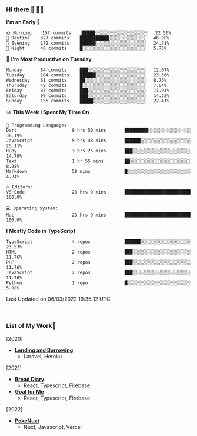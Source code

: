 ### Hi there 👋 🧑‍💻



<!--START_SECTION:waka-->
**I'm an Early 🐤** 

```text
🌞 Morning    157 commits    █████░░░░░░░░░░░░░░░░░░░░   22.56% 
🌆 Daytime    327 commits    ███████████░░░░░░░░░░░░░░   46.98% 
🌃 Evening    172 commits    ██████░░░░░░░░░░░░░░░░░░░   24.71% 
🌙 Night      40 commits     █░░░░░░░░░░░░░░░░░░░░░░░░   5.75%

```
📅 **I'm Most Productive on Tuesday** 

```text
Monday       84 commits     ███░░░░░░░░░░░░░░░░░░░░░░   12.07% 
Tuesday      164 commits    ██████░░░░░░░░░░░░░░░░░░░   23.56% 
Wednesday    61 commits     ██░░░░░░░░░░░░░░░░░░░░░░░   8.76% 
Thursday     49 commits     █░░░░░░░░░░░░░░░░░░░░░░░░   7.04% 
Friday       83 commits     ███░░░░░░░░░░░░░░░░░░░░░░   11.93% 
Saturday     99 commits     ███░░░░░░░░░░░░░░░░░░░░░░   14.22% 
Sunday       156 commits    █████░░░░░░░░░░░░░░░░░░░░   22.41%

```


📊 **This Week I Spent My Time On** 

```text
💬 Programming Languages: 
Dart                     8 hrs 50 mins       █████████░░░░░░░░░░░░░░░░   38.19% 
JavaScript               5 hrs 48 mins       ██████░░░░░░░░░░░░░░░░░░░   25.11% 
Ruby                     3 hrs 25 mins       ███░░░░░░░░░░░░░░░░░░░░░░   14.79% 
Text                     1 hr 55 mins        ██░░░░░░░░░░░░░░░░░░░░░░░   8.28% 
Markdown                 58 mins             █░░░░░░░░░░░░░░░░░░░░░░░░   4.24%

🔥 Editors: 
VS Code                  23 hrs 9 mins       █████████████████████████   100.0%

💻 Operating System: 
Mac                      23 hrs 9 mins       █████████████████████████   100.0%

```

**I Mostly Code in TypeScript** 

```text
TypeScript               4 repos             ██████░░░░░░░░░░░░░░░░░░░   23.53% 
HTML                     2 repos             ███░░░░░░░░░░░░░░░░░░░░░░   11.76% 
PHP                      2 repos             ███░░░░░░░░░░░░░░░░░░░░░░   11.76% 
JavaScript               2 repos             ███░░░░░░░░░░░░░░░░░░░░░░   11.76% 
Python                   1 repo              █░░░░░░░░░░░░░░░░░░░░░░░░   5.88%

```



 Last Updated on 06/03/2022 19:35:12 UTC
<!--END_SECTION:waka-->


<br />

### List of My Work🚀
[2020]
- [**Lending and Borrowing**](https://lending-and-borrowing.herokuapp.com/)
  - Laravel, Heroku

[2021]
- [**Bread Diary**](https://bread-diary-web.web.app/)
  - React, Typescript, Firebase
- [**Goal for Me**](https://goal-for-me.web.app/)
  - React, Typescript, Firebase

[2022]
- [**PokeNuxt**](https://pokenuxt.vercel.app/)
  - Nuxt, Javascript, Vercel

